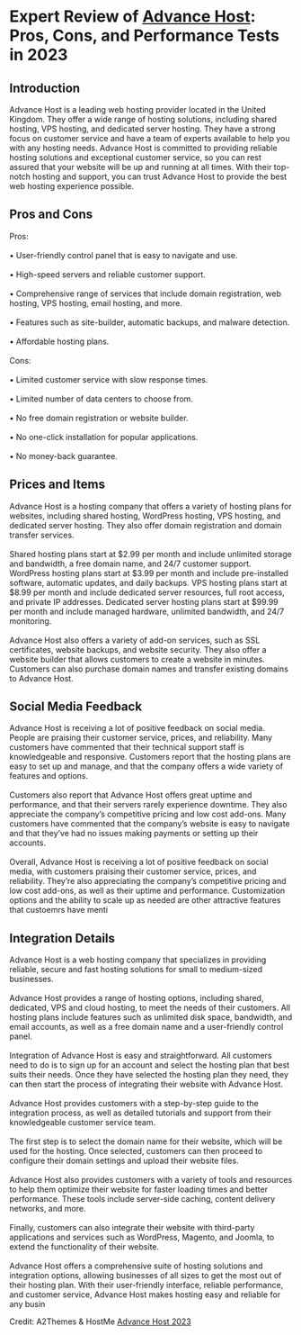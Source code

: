 <h1>Expert Review of <a href="https://a2themes.com/advance-host-reviews">Advance Host</a>: Pros, Cons, and Performance Tests in 2023</h1>
<h2>Introduction</h2>
Advance Host is a leading web hosting provider located in the United Kingdom. They offer a wide range of hosting solutions, including shared hosting, VPS hosting, and dedicated server hosting. They have a strong focus on customer service and have a team of experts available to help you with any hosting needs. Advance Host is committed to providing reliable hosting solutions and exceptional customer service, so you can rest assured that your website will be up and running at all times. With their top-notch hosting and support, you can trust Advance Host to provide the best web hosting experience possible.
<h2>Pros and Cons</h2>
Pros:<br><br>• User-friendly control panel that is easy to navigate and use.<br><br>• High-speed servers and reliable customer support.<br><br>• Comprehensive range of services that include domain registration, web hosting, VPS hosting, email hosting, and more.<br><br>• Features such as site-builder, automatic backups, and malware detection.<br><br>• Affordable hosting plans.<br><br>Cons:<br><br>• Limited customer service with slow response times.<br><br>• Limited number of data centers to choose from.<br><br>• No free domain registration or website builder.<br><br>• No one-click installation for popular applications.<br><br>• No money-back guarantee.
<h2>Prices and Items</h2>
Advance Host is a hosting company that offers a variety of hosting plans for websites, including shared hosting, WordPress hosting, VPS hosting, and dedicated server hosting. They also offer domain registration and domain transfer services.<br><br>Shared hosting plans start at $2.99 per month and include unlimited storage and bandwidth, a free domain name, and 24/7 customer support. WordPress hosting plans start at $3.99 per month and include pre-installed software, automatic updates, and daily backups. VPS hosting plans start at $8.99 per month and include dedicated server resources, full root access, and private IP addresses. Dedicated server hosting plans start at $99.99 per month and include managed hardware, unlimited bandwidth, and 24/7 monitoring.<br><br>Advance Host also offers a variety of add-on services, such as SSL certificates, website backups, and website security. They also offer a website builder that allows customers to create a website in minutes. Customers can also purchase domain names and transfer existing domains to Advance Host.
<h2>Social Media Feedback</h2>
Advance Host is receiving a lot of positive feedback on social media. People are praising their customer service, prices, and reliability. Many customers have commented that their technical support staff is knowledgeable and responsive. Customers report that the hosting plans are easy to set up and manage, and that the company offers a wide variety of features and options.<br><br>Customers also report that Advance Host offers great uptime and performance, and that their servers rarely experience downtime. They also appreciate the company’s competitive pricing and low cost add-ons. Many customers have commented that the company’s website is easy to navigate and that they’ve had no issues making payments or setting up their accounts.<br><br>Overall, Advance Host is receiving a lot of positive feedback on social media, with customers praising their customer service, prices, and reliability. They’re also appreciating the company’s competitive pricing and low cost add-ons, as well as their uptime and performance. Customization options and the ability to scale up as needed are other attractive features that custoemrs have menti
<h2>Integration Details</h2>
Advance Host is a web hosting company that specializes in providing reliable, secure and fast hosting solutions for small to medium-sized businesses.<br><br>Advance Host provides a range of hosting options, including shared, dedicated, VPS and cloud hosting, to meet the needs of their customers. All hosting plans include features such as unlimited disk space, bandwidth, and email accounts, as well as a free domain name and a user-friendly control panel.<br><br>Integration of Advance Host is easy and straightforward. All customers need to do is to sign up for an account and select the hosting plan that best suits their needs. Once they have selected the hosting plan they need, they can then start the process of integrating their website with Advance Host.<br><br>Advance Host provides customers with a step-by-step guide to the integration process, as well as detailed tutorials and support from their knowledgeable customer service team.<br><br>The first step is to select the domain name for their website, which will be used for the hosting. Once selected, customers can then proceed to configure their domain settings and upload their website files.<br><br>Advance Host also provides customers with a variety of tools and resources to help them optimize their website for faster loading times and better performance. These tools include server-side caching, content delivery networks, and more.<br><br>Finally, customers can also integrate their website with third-party applications and services such as WordPress, Magento, and Joomla, to extend the functionality of their website.<br><br>Advance Host offers a comprehensive suite of hosting solutions and integration options, allowing businesses of all sizes to get the most out of their hosting plan. With their user-friendly interface, reliable performance, and customer service, Advance Host makes hosting easy and reliable for any busin
<p>Credit: A2Themes & HostMe <a href="https://a2themes.com/advance-host-reviews">Advance Host 2023</a></p>
